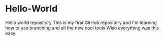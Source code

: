 # Hello-World
Hello world repository
This is my first GitHub repository and I'm learning how to use branching and all the new cool tools Wish everything was this easy. 
